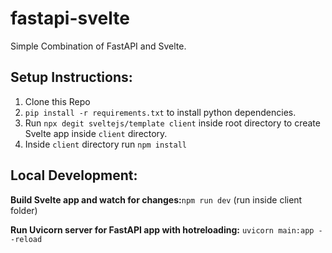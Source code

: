# fastapi-svelte

Simple Combination of FastAPI and Svelte.

## Setup Instructions:

1. Clone this Repo
2. ```pip install -r requirements.txt``` to install python dependencies.
3. Run ```npx degit sveltejs/template client``` inside root directory to create Svelte app inside ```client``` directory.
4. Inside ```client``` directory run ```npm install```

## Local Development:

**Build Svelte app and watch for changes:**```npm run dev``` (run inside client folder)

**Run Uvicorn server for FastAPI app with hotreloading:** ```uvicorn main:app --reload```
